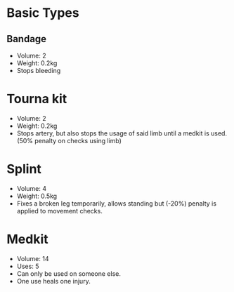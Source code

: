 # Basic Types
## Bandage
- Volume: 2
- Weight: 0.2kg
- Stops bleeding

# Tourna kit
- Volume: 2
- Weight: 0.2kg
- Stops artery, but also stops the usage of said limb until a medkit is used. (50% penalty on checks using limb)

# Splint
- Volume: 4
- Weight: 0.5kg
- Fixes a broken leg temporarily, allows standing but (-20%) penalty is applied to movement checks.

# Medkit
- Volume: 14
- Uses: 5
- Can only be used on someone else.
- One use heals one injury.

